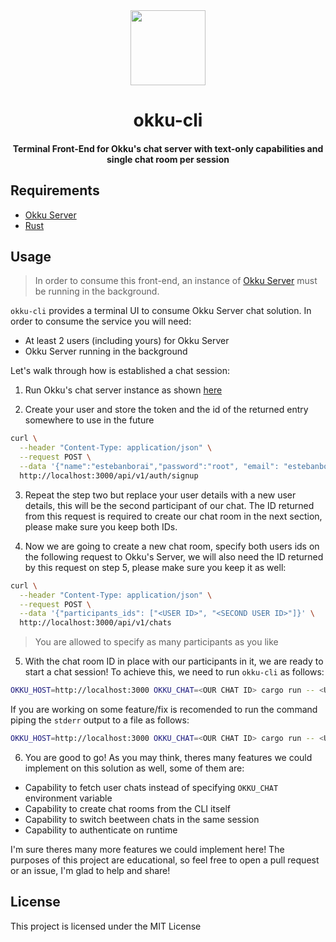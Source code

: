 <div>
  <div align="center" style="display: block; text-align: center;">
    <img src="./docs/images/logo.png" height="120" width="120" />
  </div>
  <h1 align="center">okku-cli</h1>
  <h4 align="center">
    Terminal Front-End for Okku's chat server with text-only capabilities and single chat room per session
  </h4>
</div>

## Requirements

- [Okku Server](https://github.com/EstebanBorai/okku-server)
- [Rust](https://rustup.rs)


## Usage

> In order to consume this front-end, an instance of [Okku Server](https://github.com/EstebanBorai/okku-server) must be running in the background.

`okku-cli` provides a terminal UI to consume Okku Server chat solution. In order to consume the service
you will need:

- At least 2 users (including yours) for Okku Server
- Okku Server running in the background

Let's walk through how is established a chat session:

1. Run Okku's chat server instance as shown [here](https://github.com/EstebanBorai/okku-server#getting-started)

2. Create your user and store the token and the id of the returned entry somewhere to use in the future

```sh
curl \
  --header "Content-Type: application/json" \
  --request POST \
  --data '{"name":"estebanborai","password":"root", "email": "estebanborai@okku.com"}' \
  http://localhost:3000/api/v1/auth/signup
```

3. Repeat the step two but replace your user details with a new user details, this
will be the second participant of our chat. The ID returned from this request is
required to create our chat room in the next section, please make sure you keep both
IDs.

4. Now we are going to create a new chat room, specify both users ids on the following
request to Okku's Server, we will also need the ID returned by this request on step 5,
please make sure you keep it as well:

```sh
curl \
  --header "Content-Type: application/json" \
  --request POST \
  --data '{"participants_ids": ["<USER ID>", "<SECOND USER ID>"]}' \
  http://localhost:3000/api/v1/chats
```

> You are allowed to specify as many participants as you like

5. With the chat room ID in place with our participants in it, we are ready to start
a chat session! To achieve this, we need to run `okku-cli` as follows:

```sh
OKKU_HOST=http://localhost:3000 OKKU_CHAT=<OUR CHAT ID> cargo run -- <USERNAME> <PASSWORD>
```

If you are working on some feature/fix is recomended to run the command piping the `stderr` output
to a file as follows:

```sh
OKKU_HOST=http://localhost:3000 OKKU_CHAT=<OUR CHAT ID> cargo run -- <USERNAME> <PASSWORD> 2> error.log
```

6. You are good to go! As you may think, theres many features we could implement on this solution as well,
some of them are:

- Capability to fetch user chats instead of specifying `OKKU_CHAT` environment variable
- Capability to create chat rooms from the CLI itself
- Capability to switch beetween chats in the same session
- Capability to authenticate on runtime

I'm sure theres many more features we could implement here! The purposes of this project are
educational, so feel free to open a pull request or an issue, I'm glad to help and share!

## License

This project is licensed under the MIT License
